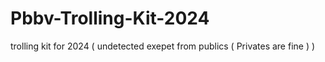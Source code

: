 # Pbbv-Trolling-Kit-2024
trolling kit for 2024 ( undetected exepet from publics ( Privates are fine ) ) 

